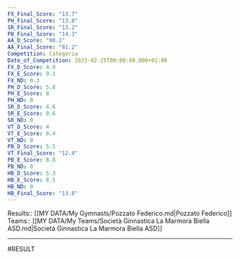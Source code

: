 ```yaml
---
FX_Final_Score: "13.7"
PH_Final_Score: "13.8"
SR_Final_Score: "13.2"
PB_Final_Score: "14.3"
AA_D_Score: "90.1"
AA_Final_Score: "81.2"
Competition: Categoria
Date_of_Competition: 2023-02-25T00:00:00.000+01:00
FX_D_Score: 4.9
FX_E_Score: 9.1
FX_ND: 0.3
PH_D_Score: 5.8
PH_E_Score: 8
PH_ND: 0
SR_D_Score: 4.6
SR_E_Score: 8.6
SR_ND: 0
VT_D_Score: 4
VT_E_Score: 8.4
VT_ND: 0
PB_D_Score: 5.5
VT_Final_Score: "12.4"
PB_E_Score: 8.8
PB_ND: 0
HB_D_Score: 5.3
HB_E_Score: 8.5
HB_ND: 0
HB_Final_Score: "13.8"
---
```

Results:: [[MY DATA/My Gymnasts/Pozzato Federico.md|Pozzato Federico]]
Teams:: [[MY DATA/My Teams/Società Ginnastica La Marmora Biella ASD.md|Società Ginnastica La Marmora Biella ASD]]
___
#RESULT
